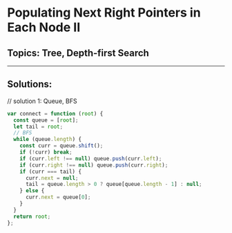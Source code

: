 # Populating Next Right Pointers in Each Node II

## Topics: Tree, Depth-first Search

---

## Solutions:

// solution 1: Queue, BFS

```javascript
var connect = function (root) {
  const queue = [root];
  let tail = root;
  // BFS
  while (queue.length) {
    const curr = queue.shift();
    if (!curr) break;
    if (curr.left !== null) queue.push(curr.left);
    if (curr.right !== null) queue.push(curr.right);
    if (curr === tail) {
      curr.next = null;
      tail = queue.length > 0 ? queue[queue.length - 1] : null;
    } else {
      curr.next = queue[0];
    }
  }
  return root;
};
```
